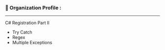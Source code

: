 ### 🔨 Organization Profile :
---
C# Registration Part II 
- Try Catch
- Regex
- Multiple Exceptions
